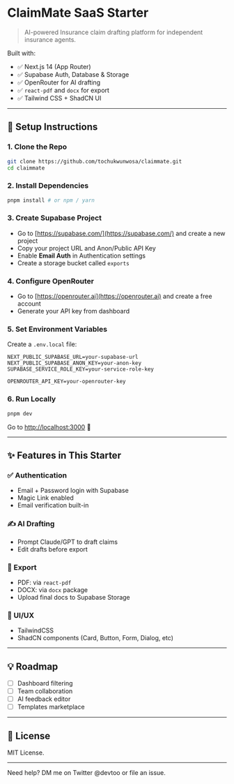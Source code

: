 # ClaimMate SaaS Starter

> AI-powered Insurance claim drafting platform for independent insurance agents.

Built with:
- ✅ Next.js 14 (App Router)
- ✅ Supabase Auth, Database & Storage
- ✅ OpenRouter for AI drafting
- ✅ `react-pdf` and `docx` for export
- ✅ Tailwind CSS + ShadCN UI

---

## 🔧 Setup Instructions

### 1. Clone the Repo
```bash
git clone https://github.com/tochukwunwosa/claimmate.git
cd claimmate
```

### 2. Install Dependencies
```bash
pnpm install # or npm / yarn
```

### 3. Create Supabase Project
- Go to [https://supabase.com/](https://supabase.com/) and create a new project
- Copy your project URL and Anon/Public API Key
- Enable **Email Auth** in Authentication settings
- Create a storage bucket called `exports`

### 4. Configure OpenRouter
- Go to [https://openrouter.ai](https://openrouter.ai) and create a free account
- Generate your API key from dashboard

### 5. Set Environment Variables
Create a `.env.local` file:
```env
NEXT_PUBLIC_SUPABASE_URL=your-supabase-url
NEXT_PUBLIC_SUPABASE_ANON_KEY=your-anon-key
SUPABASE_SERVICE_ROLE_KEY=your-service-role-key

OPENROUTER_API_KEY=your-openrouter-key
```

### 6. Run Locally
```bash
pnpm dev
```

Go to [http://localhost:3000](http://localhost:3000) 🎉

---

## ✨ Features in This Starter

### ✅ Authentication
- Email + Password login with Supabase
- Magic Link enabled
- Email verification built-in

### ✍️ AI Drafting
- Prompt Claude/GPT to draft claims
- Edit drafts before export

### 📄 Export
- PDF: via `react-pdf`
- DOCX: via `docx` package
- Upload final docs to Supabase Storage

### 🧩 UI/UX
- TailwindCSS
- ShadCN components (Card, Button, Form, Dialog, etc)

---

## 💡 Roadmap
- [ ] Dashboard filtering
- [ ] Team collaboration
- [ ] AI feedback editor
- [ ] Templates marketplace

---

## 📜 License
MIT License.

---

Need help? DM me on Twitter @devtoo or file an issue.
